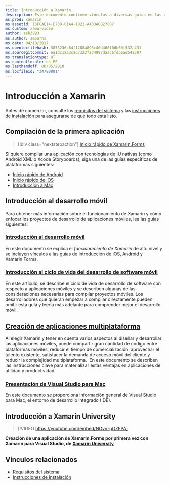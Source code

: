 ```yaml
---
title: Introducción a Xamarin
description: Este documento contiene vínculos a diversas guías en las que se describe cómo empezar el desarrollo de Xamarin. En el contenido vinculado se explica cómo compilar una primera aplicación, se proporciona una introducción general al desarrollo móvil y se echa un vistazo al aprendizaje con Xamarin University.
ms.prod: xamarin
ms.assetid: 13FCAE14-E73D-C1A4-1D22-A433AD827C07
ms.custom: xamu-video
author: asb3993
ms.author: amburns
ms.date: 04/10/2017
ms.openlocfilehash: 3873236c64f1288a896c40d468f06b60f532a431
ms.sourcegitcommit: ea1dc12a3c2d7322f234997daacbfdb6ad542507
ms.translationtype: HT
ms.contentlocale: es-ES
ms.lasthandoff: 06/05/2018
ms.locfileid: "34780801"
---
```

# <a name="getting-started-with-xamarin"></a>Introducción a Xamarin

Antes de comenzar, consulte los [requisitos del sistema](requirements.md) y las [instrucciones de instalación](installation/index.md) para asegurarse de que todo está listo.

## <a name="build-your-first-app"></a>Compilación de la primera aplicación

> [!div class="nextstepaction"]
> [Inicio rápido de Xamarin.Forms](~/xamarin-forms/get-started/hello-xamarin-forms/quickstart.md)

Si quiere compilar una aplicación con tecnologías de IU nativas (como Android XML o Xcode Storyboards), siga una de las guías específicas de plataformas siguientes:

* [Inicio rápido de Android](~/android/get-started/hello-android/hello-android-quickstart.md)
* [Inicio rápido de iOS](~/ios/get-started/hello-ios/hello-ios-quickstart.md)
* [Introducción a Mac](~/mac/get-started/hello-mac.md)

## <a name="getting-started-with-mobile-development"></a>Introducción al desarrollo móvil

Para obtener más información sobre el funcionamiento de Xamarin y cómo enfocar los proyectos de desarrollo de aplicaciones móviles, lea las guías siguientes:

###  <a name="introduction-to-mobile-developmentcross-platformget-startedintroduction-to-mobile-developmentmd"></a>[Introducción al desarrollo móvil](~/cross-platform/get-started/introduction-to-mobile-development.md)

En este documento se explica el *funcionamiento de Xamarin* de alto nivel y se incluyen vínculos a las guías de introducción de iOS, Android y Xamarin.Forms.

###  <a name="introduction-to-the-mobile-software-development-lifecyclecross-platformget-startedintroduction-to-mobile-sdlcmd"></a>[Introducción al ciclo de vida del desarrollo de software móvil](~/cross-platform/get-started/introduction-to-mobile-sdlc.md)

En este artículo, se describe el ciclo de vida de desarrollo de software con respecto a aplicaciones móviles y se describen algunas de las consideraciones necesarias para compilar proyectos móviles. Los desarrolladores que quieran empezar a compilar directamente pueden omitir esta guía y leerla más adelante para comprender mejor el desarrollo móvil.

##  <a name="building-cross-platform-applicationscross-platformapp-fundamentalsbuilding-cross-platform-applicationsindexmd"></a>[Creación de aplicaciones multiplataforma](~/cross-platform/app-fundamentals/building-cross-platform-applications/index.md)

Al elegir Xamarin y tener en cuenta varios aspectos al diseñar y desarrollar las aplicaciones móviles, puede compartir gran cantidad de código entre plataformas móviles, reducir el tiempo de comercialización, aprovechar el talento existente, satisfacer la demanda de acceso móvil del cliente y reducir la complejidad multiplataforma. &nbsp;En este documento se describen las instrucciones clave para materializar estas ventajas en aplicaciones de utilidad y productividad.

###  <a name="introducing-visual-studio-for-machttpsdocsmicrosoftcomvisualstudiomac"></a>[Presentación de Visual Studio para Mac](https://docs.microsoft.com/visualstudio/mac/)

En este documento se proporciona información general de Visual Studio para Mac, el entorno de desarrollo integrado (IDE).


## <a name="get-started-with-xamarin-university"></a>Introducción a Xamarin University

> [!VIDEO https://youtube.com/embed/NGvn-pGZFPA]

**Creación de una aplicación de Xamarin.Forms por primera vez con Xamarin para Visual Studio, de [Xamarin University](https://university.xamarin.com)**

## <a name="related-links"></a>Vínculos relacionados

- [Requisitos del sistema](requirements.md)
- [Instrucciones de instalación](~/cross-platform/get-started/installation/index.md)
